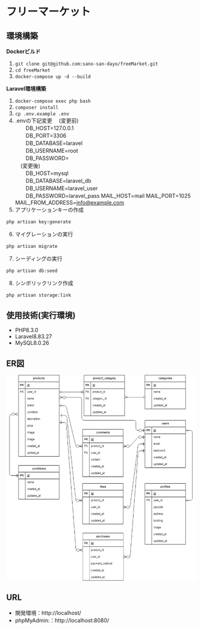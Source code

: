 # フリーマーケット

## 環境構築
**Dockerビルド**
1. `git clone git@github.com:sano-san-dayo/freeMarket.git`
2. `cd freeMarket`
3. `docker-compose up -d --build`


**Laravel環境構築**
1. `docker-compose exec php bash`
2. `composer install`
3. `cp .env.example .env`
4. .envの下記変更
　(変更前)  
　　DB_HOST=127.0.0.1  
　　DB_PORT=3306  
　　DB_DATABASE=laravel  
　　DB_USERNAME=root  
　　DB_PASSWORD=  
　(変更後)  
　　DB_HOST=mysql  
　　DB_DATABASE=laravel_db  
　　DB_USERNAME=laravel_user  
　　DB_PASSWORD=laravel_pass
    MAIL_HOST=mail
    MAIL_PORT=1025
    MAIL_FROM_ADDRESS=info@example.com  
5. アプリケーションキーの作成  
``` bash
php artisan key:generate
```
6. マイグレーションの実行
``` bash
php artisan migrate
```
7. シーディングの実行
``` bash
php artisan db:seed
```
8. シンボリックリンク作成
``` bash
php artisan storage:link
```


## 使用技術(実行環境)
- PHP8.3.0
- Laravel8.83.27
- MySQL8.0.26

## ER図
![alt](ER.png)

## URL
- 開発環境：http://localhost/
- phpMyAdmin:：http://localhost:8080/
